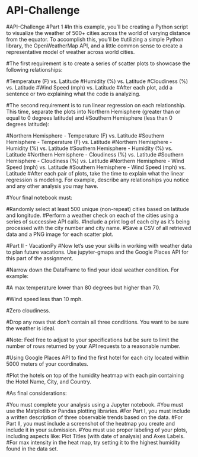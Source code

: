 # API-Challenge
#API-Challenge
#Part 1
#In this example, you’ll be creating a Python script to visualize the weather of 500+ cities across the world of varying distance from the equator. To accomplish this, you’ll be #utilizing a simple Python library, the OpenWeatherMap API, and a little common sense to create a representative model of weather across world cities.

#The first requirement is to create a series of scatter plots to showcase the following relationships:

#Temperature (F) vs. Latitude
#Humidity (%) vs. Latitude
#Cloudiness (%) vs. Latitude
#Wind Speed (mph) vs. Latitude
#After each plot, add a sentence or two explaining what the code is analyzing.

#The second requirement is to run linear regression on each relationship. This time, separate the plots into Northern Hemisphere (greater than or equal to 0 degrees latitude) and #Southern Hemisphere (less than 0 degrees latitude):

#Northern Hemisphere - Temperature (F) vs. Latitude
#Southern Hemisphere - Temperature (F) vs. Latitude
#Northern Hemisphere - Humidity (%) vs. Latitude
#Southern Hemisphere - Humidity (%) vs. Latitude
#Northern Hemisphere - Cloudiness (%) vs. Latitude
#Southern Hemisphere - Cloudiness (%) vs. Latitude
#Northern Hemisphere - Wind Speed (mph) vs. Latitude
#Southern Hemisphere - Wind Speed (mph) vs. Latitude
#After each pair of plots, take the time to explain what the linear regression is modeling. For example, describe any relationships you notice and any other analysis you may have.

#Your final notebook must:

#Randomly select at least 500 unique (non-repeat) cities based on latitude and longitude.
#Perform a weather check on each of the cities using a series of successive API calls.
#Include a print log of each city as it’s being processed with the city number and city name.
#Save a CSV of all retrieved data and a PNG image for each scatter plot.


#Part II - VacationPy
#Now let’s use your skills in working with weather data to plan future vacations. Use jupyter-gmaps and the Google Places API for this part of the assignment.

#Narrow down the DataFrame to find your ideal weather condition. For example:

#A max temperature lower than 80 degrees but higher than 70.

#Wind speed less than 10 mph.

#Zero cloudiness.

#Drop any rows that don’t contain all three conditions. You want to be sure the weather is ideal.

#Note: Feel free to adjust to your specifications but be sure to limit the number of rows returned by your API requests to a reasonable number.

#Using Google Places API to find the first hotel for each city located within 5000 meters of your coordinates.

#Plot the hotels on top of the humidity heatmap with each pin containing the Hotel Name, City, and Country.

#As final considerations:

#You must complete your analysis using a Jupyter notebook.
#You must use the Matplotlib or Pandas plotting libraries.
#For Part I, you must include a written description of three observable trends based on the data.
#For Part II, you must include a screenshot of the heatmap you create and include it in your submission.
#You must use proper labeling of your plots, including aspects like: Plot Titles (with date of analysis) and Axes Labels.
#For max intensity in the heat map, try setting it to the highest humidity found in the data set.

